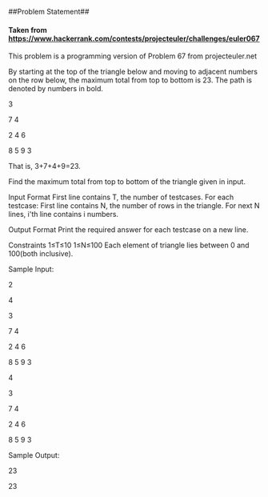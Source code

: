 ##Problem Statement##
#### Taken from https://www.hackerrank.com/contests/projecteuler/challenges/euler067 ####

This problem is a programming version of Problem 67 from projecteuler.net

By starting at the top of the triangle below and moving to adjacent numbers on the row below, the maximum total from top to bottom is 23. The path is denoted by numbers in bold.

3 

7 4 

2 4 6 

8 5 9 3

That is, 3+7+4+9=23.

Find the maximum total from top to bottom of the triangle given in input.

Input Format 
First line contains T, the number of testcases. For each testcase: 
First line contains N, the number of rows in the triangle. 
For next N lines, i'th line contains i numbers.

Output Format 
Print the required answer for each testcase on a new line.

Constraints 
1≤T≤10 
1≤N≤100 
Each element of triangle lies between 0 and 100(both inclusive).

Sample Input:

2

4

3

7 4

2 4 6

8 5 9 3

4

3

7 4

2 4 6

8 5 9 3

Sample Output:

23

23